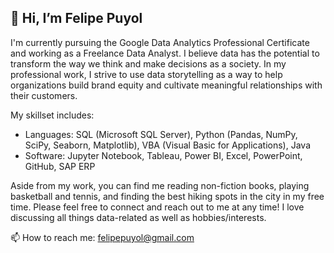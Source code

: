 ## 👋 Hi, I’m Felipe Puyol
I'm currently pursuing the Google Data Analytics Professional Certificate and working as a Freelance Data Analyst. I believe data has the potential to transform the way we think and make decisions as a society. In my professional work, I strive to use data storytelling as a way to help organizations build brand equity and cultivate meaningful relationships with their customers.

My skillset includes:
- Languages: SQL (Microsoft SQL Server), Python (Pandas, NumPy, SciPy, Seaborn, Matplotlib), VBA (Visual Basic for Applications), Java
- Software: Jupyter Notebook, Tableau, Power BI, Excel, PowerPoint, GitHub, SAP ERP

Aside from my work, you can find me reading non-fiction books, playing basketball and tennis, and finding the best hiking spots in the city in my free time. Please feel free to connect and reach out to me at any time! I love discussing all things data-related as well as hobbies/interests.

📫 How to reach me: felipepuyol@gmail.com
